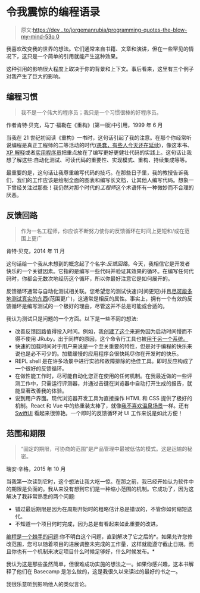 # 令我震惊的编程语录

> 原文:[https://dev . to/jorgemanrubia/programming-quotes-the-blow-my-mind-53o 0](https://dev.to/jorgemanrubia/programming-quotes-that-blew-my-mind-53o0)

我喜欢改变我的世界的想法。它们通常来自书籍、文章和演讲，但在一些罕见的情况下，这只是一个简单的引用就能产生这种效果。

这种引用的影响很大程度上取决于你的背景和上下文。事后看来，这里有三个例子对我产生了巨大的影响。

## [](#programming-habits)编程习惯

> 我不是一个伟大的程序员；我只是一个习惯很棒的好程序员。

作者肯特·贝克，马丁·福勒在《重构》(第一版)中引用，1999 年 6 月

当我在 21 世纪初阅读《重构》一书时，这句话引起了我的注意。在那个你经常听说编程是真正工程师的二等活动的时代([愚蠢，有些人今天还在延续](https://twitter.com/CPITIA/status/1172801299886333953))，像这本书、 [XP 解释](https://www.amazon.com/Extreme-Programming-Explained-Embrace-Change/dp/0201616416)或者[实用程序员](https://pragprog.com/book/tpp/the-pragmatic-programmer)把重点放在了编写更好更健壮代码的实践上。这句话让我想了解这些:自动化测试、可读代码的重要性、实现模式、重构、持续集成等等。

最重要的是，这句话让我尊重编写代码的技巧。在那些日子里，我的教授告诉我们，我们的工作应该是绘制全面的图表和编写长文档，让其他人编写代码。想象一下曾经关注过那些！我仍然对那个时代的*工程师*这个术语怀有一种微妙而不合理的厌恶。

## [](#feedback-loop)反馈回路

> 作为一名工程师，你应该不断努力使你的反馈循环在时间上更短和/或在范围上更广

肯特·贝克，2014 年 11 月

这句话给一个我从未想到的概念起了个名字:*反馈回路*。今天，我相信它是开发者快乐的一个关键因素。它指的是编写一些代码并验证其效果的循环。在编写任何代码时，你都会无数次地经历这个循环，所以你最好注意它是如何展开的。

反馈循环通常与自动化测试相关联。您希望您的测试快速(时间更短)并且[尽可能多地测试真实的东西](https://www.jorgemanrubia.com/2018/05/19/on-rails-testing/)(范围更广)，这通常是相反的属性。事实上，拥有一个有效的反馈循环是编写测试的一个极好的理由，尽管这并不总是可能或合适的。

我认为测试只是问题的一个方面。以下是一些不同的想法:

*   改善反馈回路值得投入时间。例如，我[创建了这个](https://www.jorgemanrubia.com/2019/07/07/invoke_the_interactive_brokers_api_from_ruby/)来避免因为启动时间慢而不得不使用 JRuby。出于同样的原因，这个命令行工具也被[用于另一个系统。](https://www.jorgemanrubia.com/2017/11/26/testing-a-command-line-tool-with-plain-ruby/)
*   快速的加载时间对于用户来说是一个至关重要的特性，但是对于编程的快乐来说也是必不可少的。加载缓慢的应用程序会很快耗尽你在开发时的快乐。
*   REPL shell 是在许多场景中进行实验和故障排除的绝佳工具。即时反应构成了一个很好的反馈循环。
*   在做性能工作时，尽可能自动化您正在使用的任何机制。在我最近做的一些评测工作中，只需运行评测器，并通过击键在浏览器中自动打开生成的报告，就能显著改善我的体验。
*   说到用户界面。现代浏览器开发工具为直接操作 HTML 和 CSS 提供了极好的机制。React 和 Vue 中的热重装太棒了，就像[我不喜欢温泉场景](https://medium.com/@jmanrubia/escaping-the-spa-rabbit-hole-with-turbolinks-903f942bf52c)一样。还有 [SwiftUI](https://developer.apple.com/xcode/swiftui/) 看起来很惊艳。一个即时的反馈循环对 UI 工作来说是如此方便！

## [](#scope-and-deadlines)范围和期限

> “固定的期限，可协商的范围”是产品管理中最被低估的模式。这是运输的秘密。

瑞安·辛格，2015 年 10 月

当我第一次读到它时，这个想法让我大吃一惊。在那之前，我已经开始认为软件中的期限是负面的。我从来没有想到它们是一种缩小范围的机制。它成功了，因为这解决了我非常熟悉的两个问题:

*   错过最后期限是因为在周期开始时的粗略估计总是错误的，不管你如何缩短迭代。
*   不知道一个项目何时完成，因为总是有看起来如此重要的改进。

[编程是一个棘手的问题](https://blog.codinghorror.com/development-is-inherently-wicked/):你不明白这个问题，直到解决了它之后的*。如果允许您修改范围，您可以随着项目的进展调整未完成的工作量，这样就能遵守截止日期。而且你也有一个机制来决定项目什么时候足够好，什么时候发布。*

我认为这是那些虽然简单，但很难成功实施的想法之一。如果你感兴趣，这本书解释了他们在 Basecamp 是怎么做的，这是我很久以来读过的最好的书之一。

我很乐意听到影响他人的类似言论。
